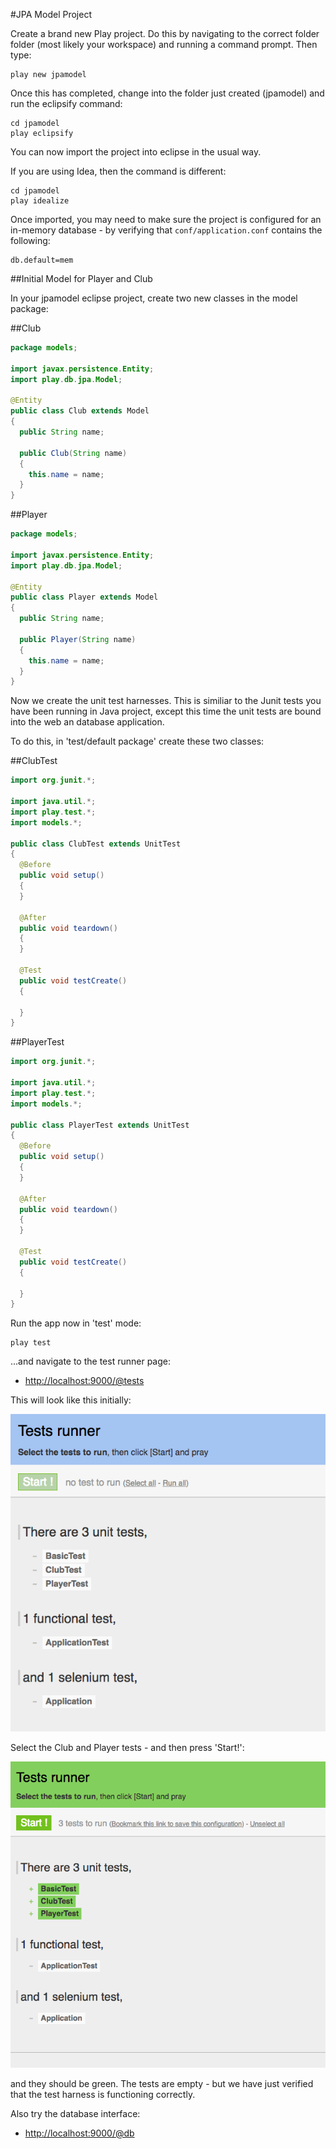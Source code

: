 #JPA Model Project

Create a brand new Play project. Do this by navigating to the correct folder folder (most likely your workspace) and running a command prompt. Then type:

~~~
play new jpamodel
~~~

Once this has completed, change into the folder just created (jpamodel) and run the eclipsify command:

~~~
cd jpamodel
play eclipsify
~~~

You can now import the project into eclipse in the usual way.

If you are using Idea, then the command is different:
~~~
cd jpamodel
play idealize
~~~

Once imported, you may need to make sure the project is configured for an in-memory database - by verifying that `conf/application.conf` contains the following:

~~~
db.default=mem
~~~

##Initial Model for Player and Club

In your jpamodel eclipse project, create two new classes in the model package:

##Club

~~~java
package models;

import javax.persistence.Entity;
import play.db.jpa.Model;

@Entity
public class Club extends Model
{
  public String name;

  public Club(String name)
  {
    this.name = name;
  }
}
~~~

##Player

~~~java
package models;

import javax.persistence.Entity;
import play.db.jpa.Model;

@Entity
public class Player extends Model
{
  public String name;

  public Player(String name)
  {
    this.name = name;
  }
}
~~~

Now we create the unit test harnesses. This is similiar to the Junit tests you have been running in Java project, except this time the unit tests are bound into the web an database application. 

To do this, in 'test/default package' create these two classes:

##ClubTest

~~~java
import org.junit.*;

import java.util.*;
import play.test.*;
import models.*;

public class ClubTest extends UnitTest 
{
  @Before
  public void setup()
  {
  }
  
  @After
  public void teardown()
  {
  }

  @Test
  public void testCreate()
  {
    
  }
}
~~~

##PlayerTest

~~~java
import org.junit.*;

import java.util.*;
import play.test.*;
import models.*;

public class PlayerTest extends UnitTest 
{
  @Before
  public void setup()
  {
  }
  
  @After
  public void teardown()
  {
  }

  @Test
  public void testCreate()
  {
    
  }
}
~~~

Run the app now in 'test' mode:

~~~
play test
~~~

...and navigate to the test runner page:

- <http://localhost:9000/@tests>

This will look like this initially:

![](img/01x.png)

Select the Club and Player tests - and then press 'Start!':

![](img/02x.png)

and they should be green. The tests are empty - but we have just verified that the test harness is functioning correctly.

Also try the database interface:

- <http://localhost:9000/@db>







